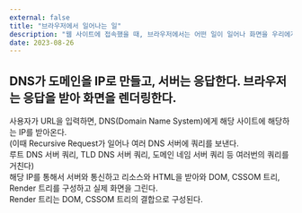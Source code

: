 ```yaml
---
external: false
title: "브라우저에서 일어나는 일"
description: "웹 사이트에 접속했을 때, 브라우저에서는 어떤 일이 일어나 화면을 우리에게 보여주는 걸까?"
date: 2023-08-26
---
```


## DNS가 도메인을 IP로 만들고, 서버는 응답한다. 브라우저는 응답을 받아 화면을 렌더링한다.

사용자가 URL을 입력하면, DNS(Domain Name System)에게 해당 사이트에 해당하는 IP를 받아온다.  
(이때 Recursive Request가 일어나 여러 DNS 서버에 쿼리를 보낸다.  
루트 DNS 서버 쿼리, TLD DNS 서버 쿼리, 도메인 네임 서버 쿼리 등 여러번의 쿼리를 거친다)  
해당 IP를 통해서 서버와 통신하고 리소스와 HTML을 받아와 DOM, CSSOM 트리, Render 트리를 구성하고 실제 화면을 그린다.  
Render 트리는 DOM, CSSOM 트리의 결합으로 구성된다.
